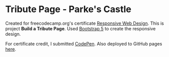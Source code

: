 # Tribute Page - Parke's Castle
Created for freecodecamp.org's certificate [Responsive Web Design](https://www.freecodecamp.org/learn/responsive-web-design/). This is project <b>Build a Tribute Page</b>. Used [Bootstrap 5](https://getbootstrap.com/docs/5.0/getting-started/introduction/) to create the responsive design.

For certificate credit, I submitted [CodePen](https://codepen.io/hilbug/full/VwmMPOO). Also deployed to GitHub pages [here](https://hilbug.github.io/freecodecamp-tribute-page/).


